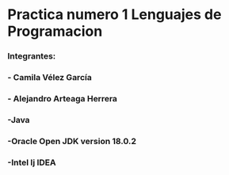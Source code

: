 # Practica numero 1 Lenguajes de Programacion

 ### Integrantes:
 ###              - Camila Vélez García
 ###              - Alejandro Arteaga Herrera
 ### -Java 
 ### -Oracle Open JDK version 18.0.2
 ### -Intel Ij IDEA

